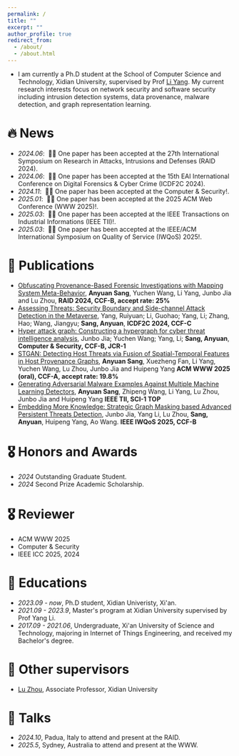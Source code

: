 ```yaml
---
permalink: /
title: ""
excerpt: ""
author_profile: true
redirect_from: 
  - /about/
  - /about.html
---
```


- I am currently a Ph.D student at the School of Computer Science and Technology, Xidian University, supervised by Prof  [Li Yang](https://web.xidian.edu.cn/yangli/). My current research interests focus on network security and software security including intrusion detection systems, data provenance, malware detection, and graph representation learning. 

# 🔥 News
- *2024.06*: &nbsp;🎉🎉 One paper has been accepted at the 27th International Symposium on Research in Attacks, Intrusions and Defenses (RAID 2024). 
- *2024.06*: &nbsp;🎉🎉 One paper has been accepted at the 15th EAI International Conference on Digital Forensics & Cyber Crime (ICDF2C 2024).
- *2024.11*: &nbsp;🎉🎉 One paper has been accepted at the Computer & Security!. 
- *2025.01*: &nbsp;🎉🎉 One paper has been accepted at the 2025 ACM Web Conference (WWW 2025)!.
- *2025.03*: &nbsp;🎉🎉 One paper has been accepted at the IEEE Transactions on Industrial Informations (IEEE TII)!.
- *2025.03*: &nbsp;🎉🎉 One paper has been accepted at the IEEE/ACM International Symposium on Quality of Service (IWQoS) 2025!. 
# 📝 Publications 

- [Obfuscating Provenance-Based Forensic Investigations with Mapping System Meta-Behavior](https://dl.acm.org/doi/10.1145/3678890.3678916), **Anyuan Sang**, Yuchen Wang, Li Yang, Junbo Jia and Lu Zhou, **RAID 2024, CCF-B, accept rate: 25%**
- [Assessing Threats: Security Boundary and Side-channel Attack Detection in the Metaverse](https://icdf2c.eai-conferences.org/2024/accepted_papers/), Yang, Ruiyuan; Li, Guohao; Yang, Li; Zhang, Hao; Wang, Jiangyu; **Sang, Anyuan**, **ICDF2C 2024, CCF-C**
- [Hyper attack graph: Constructing a hypergraph for cyber threat intelligence analysis](https://www.sciencedirect.com/science/article/pii/S0167404824004991?via%3Dihub), Junbo Jia; Yuchen Wang; Yang, Li; **Sang, Anyuan**, **Computer \& Security, CCF-B, JCR-1**
- [STGAN: Detecting Host Threats via Fusion of Spatial-Temporal Features in Host Provenance Graphs](https://dl.acm.org/doi/10.1145/3696410.3714925), **Anyuan Sang**, Xuezheng Fan, Li Yang, Yuchen Wang,  Lu Zhou, Junbo Jia and Huipeng Yang **ACM WWW 2025 (oral), CCF-A, accept rate: 19.8%**
- [Generating Adversarial Malware Examples Against Multiple Machine Learning Detectors](https://ieeexplore.ieee.org/document/10969090), **Anyuan Sang**, Zhipeng Wang, Li Yang, Lu Zhou, Junbo Jia and Huipeng Yang **IEEE TII, SCI-1 TOP**
- [Embedding More Knowledge: Strategic Graph Masking based Advanced Persistent Threats Detection](https://anyuan1999.github.io), Junbo Jia, Yang Li, Lu Zhou, **Sang, Anyuan**, Huipeng Yang, Ao Wang. **IEEE IWQoS 2025, CCF-B**
# 🎖 Honors and Awards
- *2024* Outstanding Graduate Student.
- *2024* Second Prize Academic Scholarship.

# 🎖 Reviewer
- ACM WWW 2025
- Computer & Security
- IEEE ICC 2025, 2024

# 📖 Educations
- *2023.09 - now*, Ph.D student, Xidian Univeristy, Xi'an.
- *2021.09 - 2023.9*, Master's program at Xidian University supervised by Prof Yang Li. 
- *2017.09 - 2021.06*, Undergraduate, Xi'an University of Science and Technology, majoring in Internet of Things Engineering, and received my Bachelor's degree. 

# 📖 Other supervisors
- [Lu Zhou](https://faculty.xidian.edu.cn/ZHOULU/zh_CN/index.htm), Associate Professor, Xidian University

# 💬 Talks
- *2024.10*, Padua, Italy to attend and present at the RAID.
- *2025.5*, Sydney, Australia to attend and present at the WWW.

